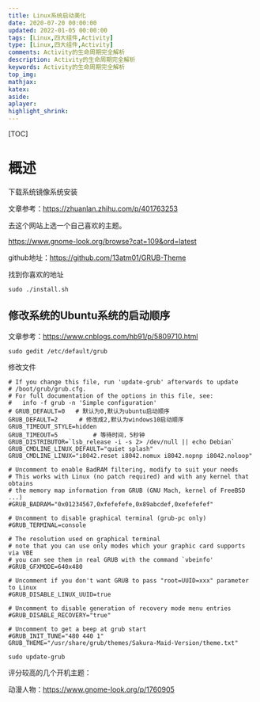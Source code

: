 ```yaml
---
title: Linux系统启动美化
date: 2020-07-20 00:00:00
updated: 2022-01-05 00:00:00
tags: [Linux,四大组件,Activity]
type: [Linux,四大组件,Activity]
comments: Activity的生命周期完全解析
description: Activity的生命周期完全解析
keywords: Activity的生命周期完全解析
top_img:
mathjax:
katex:
aside:
aplayer:
highlight_shrink:
---
```


[TOC]



# 概述

下载系统镜像系统安装

文章参考：https://zhuanlan.zhihu.com/p/401763253

去这个网站上选一个自己喜欢的主题。

https://www.gnome-look.org/browse?cat=109&ord=latest

github地址：https://github.com/13atm01/GRUB-Theme



找到你喜欢的地址

```
sudo ./install.sh
```

## 修改系统的Ubuntu系统的启动顺序

文章参考：https://www.cnblogs.com/hb91/p/5809710.html

```shell
sudo gedit /etc/default/grub
```

修改文件

```shell
# If you change this file, run 'update-grub' afterwards to update
# /boot/grub/grub.cfg.
# For full documentation of the options in this file, see:
#   info -f grub -n 'Simple configuration'
# GRUB_DEFAULT=0   # 默认为0,默认为ubuntu启动顺序
GRUB_DEFAULT=2		# 修改成2,默认为windows10启动顺序
GRUB_TIMEOUT_STYLE=hidden
GRUB_TIMEOUT=5			# 等待时间，5秒钟
GRUB_DISTRIBUTOR=`lsb_release -i -s 2> /dev/null || echo Debian`
GRUB_CMDLINE_LINUX_DEFAULT="quiet splash"
GRUB_CMDLINE_LINUX="i8042.reset i8042.nomux i8042.nopnp i8042.noloop"

# Uncomment to enable BadRAM filtering, modify to suit your needs
# This works with Linux (no patch required) and with any kernel that obtains
# the memory map information from GRUB (GNU Mach, kernel of FreeBSD ...)
#GRUB_BADRAM="0x01234567,0xfefefefe,0x89abcdef,0xefefefef"

# Uncomment to disable graphical terminal (grub-pc only)
#GRUB_TERMINAL=console

# The resolution used on graphical terminal
# note that you can use only modes which your graphic card supports via VBE
# you can see them in real GRUB with the command `vbeinfo'
#GRUB_GFXMODE=640x480

# Uncomment if you don't want GRUB to pass "root=UUID=xxx" parameter to Linux
#GRUB_DISABLE_LINUX_UUID=true

# Uncomment to disable generation of recovery mode menu entries
#GRUB_DISABLE_RECOVERY="true"

# Uncomment to get a beep at grub start
#GRUB_INIT_TUNE="480 440 1"
GRUB_THEME="/usr/share/grub/themes/Sakura-Maid-Version/theme.txt"
```



```shell
sudo update-grub
```



评分较高的几个开机主题：

动漫人物：https://www.gnome-look.org/p/1760905

